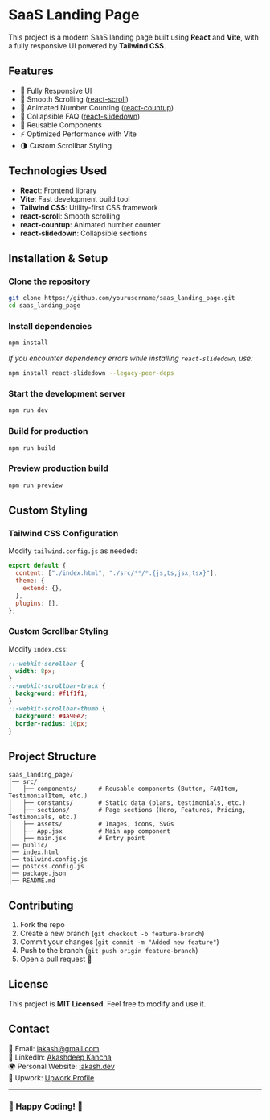 # SaaS Landing Page

This project is a modern SaaS landing page built using **React** and **Vite**, with a fully responsive UI powered by **Tailwind CSS**.

## Features

- 🎨 Fully Responsive UI
- 📜 Smooth Scrolling ([react-scroll](https://github.com/fisshy/react-scroll))
- 🔄 Animated Number Counting ([react-countup](https://github.com/glennreyes/react-countup))
- 🔽 Collapsible FAQ ([react-slidedown](https://github.com/nkbt/react-slidedown))
- 📝 Reusable Components
- ⚡ Optimized Performance with Vite
- 🌗 Custom Scrollbar Styling

## Technologies Used

- **React**: Frontend library
- **Vite**: Fast development build tool
- **Tailwind CSS**: Utility-first CSS framework
- **react-scroll**: Smooth scrolling
- **react-countup**: Animated number counter
- **react-slidedown**: Collapsible sections

## Installation & Setup

### Clone the repository

```sh
git clone https://github.com/yourusername/saas_landing_page.git
cd saas_landing_page
```

### Install dependencies

```sh
npm install
```

_If you encounter dependency errors while installing `react-slidedown`, use:_

```sh
npm install react-slidedown --legacy-peer-deps
```

### Start the development server

```sh
npm run dev
```

### Build for production

```sh
npm run build
```

### Preview production build

```sh
npm run preview
```

## Custom Styling

### Tailwind CSS Configuration

Modify `tailwind.config.js` as needed:

```js
export default {
  content: ["./index.html", "./src/**/*.{js,ts,jsx,tsx}"],
  theme: {
    extend: {},
  },
  plugins: [],
};
```

### Custom Scrollbar Styling

Modify `index.css`:

```css
::-webkit-scrollbar {
  width: 8px;
}
::-webkit-scrollbar-track {
  background: #f1f1f1;
}
::-webkit-scrollbar-thumb {
  background: #4a90e2;
  border-radius: 10px;
}
```

## Project Structure

```plaintext
saas_landing_page/
│── src/
│   ├── components/      # Reusable components (Button, FAQItem, TestimonialItem, etc.)
│   ├── constants/       # Static data (plans, testimonials, etc.)
│   ├── sections/        # Page sections (Hero, Features, Pricing, Testimonials, etc.)
│   ├── assets/          # Images, icons, SVGs
│   ├── App.jsx          # Main app component
│   ├── main.jsx         # Entry point
│── public/
│── index.html
│── tailwind.config.js
│── postcss.config.js
│── package.json
│── README.md
```

## Contributing

1. Fork the repo
2. Create a new branch (`git checkout -b feature-branch`)
3. Commit your changes (`git commit -m "Added new feature"`)
4. Push to the branch (`git push origin feature-branch`)
5. Open a pull request 🚀

## License

This project is **MIT Licensed**. Feel free to modify and use it.

## Contact

📧 Email: [iakash@gmail.com](mailto:iakash@gmail.com)  
💼 LinkedIn: [Akashdeep Kancha](https://www.linkedin.com/in/akashdeep-kancha-4ba330255/)  
🌍 Personal Website: [iakash.dev](https://iakash.dev)  
🎯 Upwork: [Upwork Profile](https://www.upwork.com/freelancers/akancha)

---

### 🚀 Happy Coding! 🎉

